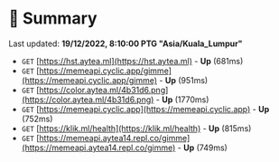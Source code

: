 # 📖 Summary
Last updated: **19/12/2022, 8:10:00 PTG "Asia/Kuala_Lumpur"**

- `GET` [https://hst.aytea.ml](https://hst.aytea.ml) - **Up** (681ms)
- `GET` [https://memeapi.cyclic.app/gimme](https://memeapi.cyclic.app/gimme) - **Up** (951ms)
- `GET` [https://color.aytea.ml/4b31d6.png](https://color.aytea.ml/4b31d6.png) - **Up** (1770ms)
- `GET` [https://memeapi.cyclic.app](https://memeapi.cyclic.app) - **Up** (752ms)
- `GET` [https://klik.ml/health](https://klik.ml/health) - **Up** (815ms)
- `GET` [https://memeapi.aytea14.repl.co/gimme](https://memeapi.aytea14.repl.co/gimme) - **Up** (749ms)
